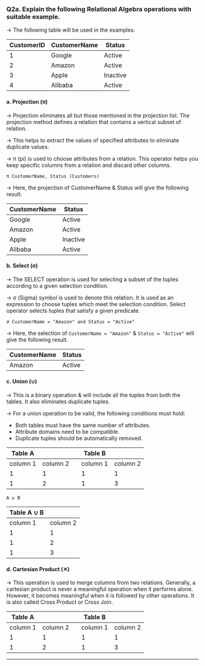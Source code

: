 ### Q2a. Explain the following Relational Algebra operations with suitable example.

→ The following table will be used in the examples.

| CustomerID | CustomerName | Status   |
|------------|--------------|----------|
| 1          | Google       | Active   |
| 2          | Amazon       | Active   |
| 3          | Apple        | Inactive |
| 4          | Alibaba      | Active   |

#### a. Projection (π)

→ Projection eliminates all but those mentioned in the projection list. 
The projection method defines a relation that contains a vertical subset of relation.

→ This helps to extract the values of specified attributes to eliminate duplicate values.

→ π (pi) is used to choose attributes from a relation. 
This operator helps you keep specific columns from a relation and discard other columns.

```
π CustomerName, Status (Customers)
```

→ Here, the projection of CustomerName & Status will give the following result.

| CustomerName | Status   |
|--------------|----------|
| Google       | Active   |
| Amazon       | Active   |
| Apple        | Inactive |
| Alibaba      | Active   |

#### b. Select (σ)

→ The SELECT operation is used for selecting a subset of the tuples according to a given 
selection condition. 

→ σ (Sigma) symbol is used to denote this relation.
It is used as an expression to choose tuples which meet the selection condition.
Select operator selects tuples that satisfy a given predicate.

```
σ CustomerName = "Amazon" and Status = "Active"
```

→ Here, the selection of `CustomerName = "Amazon"` & `Status = "Active"` will give the following 
result.

| CustomerName | Status   |
|--------------|----------|
| Amazon       | Active   |

#### c. Union (∪)

→ This is a binary operation & will include all the tuples from both the tables.
It also eliminates duplicate tuples.

→ For a union operation to be valid, the following conditions must hold:

* Both tables must have the same number of attributes.
* Attribute domains need to be compatible.
* Duplicate tuples should be automatically removed.

| Table A  |          |   | Table B  |          |
|----------|----------|---|----------|----------|
| column 1 | column 2 |   | column 1 | column 2 |
| 1        | 1        |   | 1        | 1        |
| 1        | 2        |   | 1        | 3        |

```
A ∪ B
```

| Table A ∪ B |          |
|-------------|----------|
| column 1    | column 2 |
| 1           | 1        |
| 1           | 2        |
| 1           | 3        |

#### d. Cartesian Product (✕)

→ This operation is used to merge columns from two relations.
Generally, a cartesian product is never a meaningful operation when it performs alone.
However, it becomes meaningful when it is followed by other operations. 
It is also called Cross Product or Cross Join.

| Table A  |          |   | Table B  |          |
|----------|----------|---|----------|----------|
| column 1 | column 2 |   | column 1 | column 2 |
| 1        | 1        |   | 1        | 1        |
| 1        | 2        |   | 1        | 3        |

<hr />

